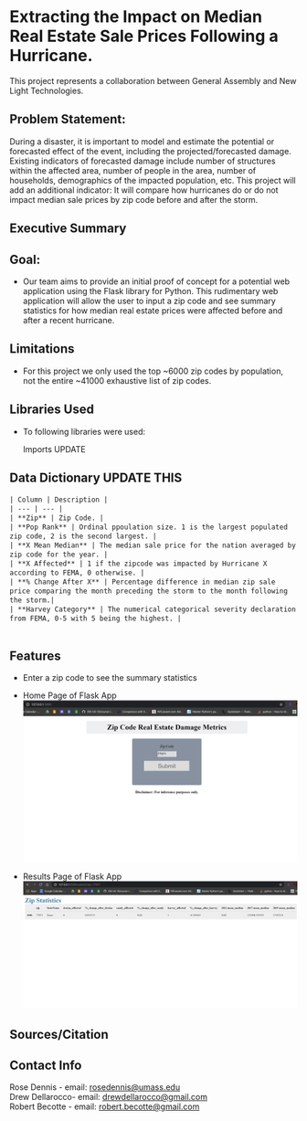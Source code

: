 
# Extracting the Impact on Median Real Estate Sale Prices Following a Hurricane.
This project represents a collaboration between General Assembly and New Light Technologies.

## Problem Statement:

During a disaster, it is important to model and estimate the potential or forecasted effect of the event, including the projected/forecasted damage.
Existing indicators of forecasted damage include number of structures within the affected area, number of people in the area, number of households, demographics of the impacted population, etc.
This project will add an additional indicator: It will compare how hurricanes do or do not impact median sale prices by zip code before and after the storm.

## Executive Summary
 
## Goal:
- Our team aims to provide an initial proof of concept for a potential web application using the Flask library for Python. This rudimentary web application will allow the user to input a zip code and see summary statistics for how median real estate prices were affected before and after a recent hurricane. 

## Limitations
- For this project we only used the top ~6000 zip codes by population, not the entire ~41000 exhaustive list of zip codes.

## Libraries Used

- To following libraries were used:

<ol> Imports UPDATE </ol>

## Data Dictionary UPDATE THIS
```
| Column | Description |
| --- | --- |
| **Zip** | Zip Code. |
| **Pop Rank** | Ordinal ppoulation size. 1 is the largest populated zip code, 2 is the second largest. |
| **X Mean Median** | The median sale price for the nation averaged by zip code for the year. |
| **X Affected** | 1 if the zipcode was impacted by Hurricane X according to FEMA, 0 otherwise. |
| **% Change After X** | Percentage difference in median zip sale price comparing the month preceding the storm to the month following the storm.|
| **Harvey Category** | The numerical categorical severity declaration from FEMA, 0-5 with 5 being the highest. |
 
```
 

## Features
 
* Enter a zip code to see the summary statistics<br> 
* Home Page of Flask App <br>
![Flask Home Page](./visuals/flask_home.png)

* Results Page of Flask App<br>
![Flask Home Page](./visuals/flask_results.png)
 

## Sources/Citation



## Contact Info

Rose Dennis - email: rosedennis@umass.edu<br>
Drew Dellarocco- email: drewdellarocco@gmail.com <br>
Robert Becotte - email: robert.becotte@gmail.com <br>
